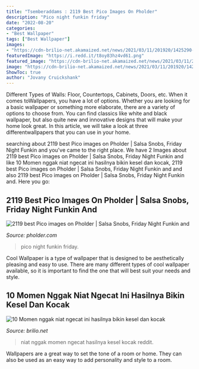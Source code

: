 ```yaml
---
title: "Tsemberaddams : 2119 Best Pico Images On Pholder"
description: "Pico night funkin friday"
date: "2022-08-20"
categories:
- "Best Wallpaper"
tags: ["Best Wallpaper"]
images:
- "https://cdn-brilio-net.akamaized.net/news/2021/03/11/201920/1425290-1000xauto-momen-nggak-niat-ngecat.jpg"
featuredImage: "https://i.redd.it/t8oy83hz4vd61.png"
featured_image: "https://cdn-brilio-net.akamaized.net/news/2021/03/11/201920/1425290-1000xauto-momen-nggak-niat-ngecat.jpg"
image: "https://cdn-brilio-net.akamaized.net/news/2021/03/11/201920/1425290-1000xauto-momen-nggak-niat-ngecat.jpg"
ShowToc: true
author: "Jovany Cruickshank"
---
```



Different Types of Walls: Floor, Countertops, Cabinets, Doors, etc.
When it comes toWallpapers, you have a lot of options. Whether you are looking for a basic wallpaper or something more elaborate, there are a variety of options to choose from. You can find classics like white and black wallpaper, but also quite new and innovative designs that will make your home look great. In this article, we will take a look at three differentwallpapers that you can use in your home.

	

		
searching about 2119 best Pico images on Pholder | Salsa Snobs, Friday Night Funkin and you've came to the right place. We have 2 Images about 2119 best Pico images on Pholder | Salsa Snobs, Friday Night Funkin and like 10 Momen nggak niat ngecat ini hasilnya bikin kesel dan kocak, 2119 best Pico images on Pholder | Salsa Snobs, Friday Night Funkin and and also 2119 best Pico images on Pholder | Salsa Snobs, Friday Night Funkin and. Here you go:
		
    
## 2119 Best Pico Images On Pholder | Salsa Snobs, Friday Night Funkin And

<img loading=lazy src="https://i.redd.it/t8oy83hz4vd61.png" onerror="this.onerror=null;this.src='https://tse1.mm.bing.net/th?id=OIP.GHUVQwls32D8d8-1n_xN0QHaKg&amp;pid=15.1';" alt="2119 best Pico images on Pholder | Salsa Snobs, Friday Night Funkin and">

_Source: pholder.com_

>pico night funkin friday. 

	

Cool Wallpaper is a type of wallpaper that is designed to be aesthetically pleasing and easy to use. There are many different types of cool wallpaper available, so it is important to find the one that will best suit your needs and style.

    
## 10 Momen Nggak Niat Ngecat Ini Hasilnya Bikin Kesel Dan Kocak

<img loading=lazy src="https://cdn-brilio-net.akamaized.net/news/2021/03/11/201920/1425290-1000xauto-momen-nggak-niat-ngecat.jpg" onerror="this.onerror=null;this.src='https://tse2.mm.bing.net/th?id=OIP.VuctGIf-_spYPksqrrVbcQHaJ2&amp;pid=15.1';" alt="10 Momen nggak niat ngecat ini hasilnya bikin kesel dan kocak">

_Source: brilio.net_

>niat nggak momen ngecat hasilnya kesel kocak reddit. 

	

Wallpapers are a great way to set the tone of a room or home. They can also be used as an easy way to add personality and style to a room.

